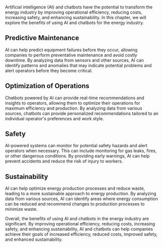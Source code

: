 
Artificial intelligence (AI) and chatbots have the potential to transform the energy industry by improving operational efficiency, reducing costs, increasing safety, and enhancing sustainability. In this chapter, we will explore the benefits of using AI and chatbots for the energy industry.

Predictive Maintenance
----------------------

AI can help predict equipment failures before they occur, allowing companies to perform preventative maintenance and avoid costly downtime. By analyzing data from sensors and other sources, AI can identify patterns and anomalies that may indicate potential problems and alert operators before they become critical.

Optimization of Operations
--------------------------

Chatbots powered by AI can provide real-time recommendations and insights to operators, allowing them to optimize their operations for maximum efficiency and production. By analyzing data from various sources, chatbots can provide personalized recommendations tailored to an individual operator's preferences and work style.

Safety
------

AI-powered systems can monitor for potential safety hazards and alert operators when necessary. This can include monitoring for gas leaks, fires, or other dangerous conditions. By providing early warnings, AI can help prevent accidents and reduce the risk of injury to workers.

Sustainability
--------------

AI can help optimize energy production processes and reduce waste, leading to a more sustainable approach to energy production. By analyzing data from various sources, AI can identify areas where energy consumption can be reduced and recommend changes to production processes to minimize waste.

Overall, the benefits of using AI and chatbots in the energy industry are significant. By improving operational efficiency, reducing costs, increasing safety, and enhancing sustainability, AI and chatbots can help companies achieve their goals of increased efficiency, reduced costs, improved safety, and enhanced sustainability.
